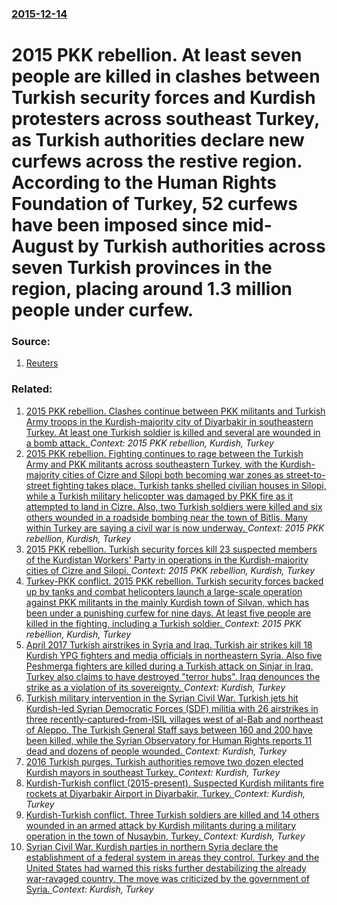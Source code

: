 ### [2015-12-14](/news/2015/12/14/index.md)

# 2015 PKK rebellion. At least seven people are killed in clashes between Turkish security forces and Kurdish protesters across southeast Turkey, as Turkish authorities declare new curfews across the restive region. According to the Human Rights Foundation of Turkey, 52 curfews have been imposed since mid-August by Turkish authorities across seven Turkish provinces in the region, placing around 1.3 million people under curfew. 




### Source:

1. [Reuters](http://uk.reuters.com/article/us-turkey-kurds-idUKKBN0TX19620151214)

### Related:

1. [2015 PKK rebellion. Clashes continue between PKK militants and Turkish Army troops in the Kurdish-majority city of Diyarbakir in southeastern Turkey. At least one Turkish soldier is killed and several are wounded in a bomb attack. ](/news/2015/12/23/2015-pkk-rebellion-clashes-continue-between-pkk-militants-and-turkish-army-troops-in-the-kurdish-majority-city-of-diyarbaka-r-in-southeaste.md) _Context: 2015 PKK rebellion, Kurdish, Turkey_
2. [2015 PKK rebellion. Fighting continues to rage between the Turkish Army and PKK militants across southeastern Turkey, with the Kurdish-majority cities of Cizre and Silopi both becoming war zones as street-to-street fighting takes place. Turkish tanks shelled civilian houses in Silopi, while a Turkish military helicopter was damaged by PKK fire as it attempted to land in Cizre. Also, two Turkish soldiers were killed and six others wounded in a roadside bombing near the town of Bitlis. Many within Turkey are saying a civil war is now underway. ](/news/2015/12/21/2015-pkk-rebellion-fighting-continues-to-rage-between-the-turkish-army-and-pkk-militants-across-southeastern-turkey-with-the-kurdish-major.md) _Context: 2015 PKK rebellion, Kurdish, Turkey_
3. [2015 PKK rebellion. Turkish security forces kill 23 suspected members of the Kurdistan Workers' Party in operations in the Kurdish-majority cities of Cizre and Silopi. ](/news/2015/12/17/2015-pkk-rebellion-turkish-security-forces-kill-23-suspected-members-of-the-kurdistan-workers-party-in-operations-in-the-kurdish-majority.md) _Context: 2015 PKK rebellion, Kurdish, Turkey_
4. [Turkey-PKK conflict. 2015 PKK rebellion. Turkish security forces backed up by tanks and combat helicopters launch a large-scale operation against PKK militants in the mainly Kurdish town of Silvan, which has been under a punishing curfew for nine days. At least five people are killed in the fighting, including a Turkish soldier. ](/news/2015/11/11/turkey-pkk-conflict-2015-pkk-rebellion-turkish-security-forces-backed-up-by-tanks-and-combat-helicopters-launch-a-large-scale-operation.md) _Context: 2015 PKK rebellion, Kurdish, Turkey_
5. [April 2017 Turkish airstrikes in Syria and Iraq. Turkish air strikes kill 18 Kurdish YPG fighters and media officials in northeastern Syria. Also five Peshmerga fighters are killed during a Turkish attack on Sinjar in Iraq. Turkey also claims to have destroyed "terror hubs". Iraq denounces the strike as a violation of its sovereignty. ](/news/2017/04/25/april-2017-turkish-airstrikes-in-syria-and-iraq-turkish-air-strikes-kill-18-kurdish-ypg-fighters-and-media-officials-in-northeastern-syria.md) _Context: Kurdish, Turkey_
6. [Turkish military intervention in the Syrian Civil War. Turkish jets hit Kurdish-led Syrian Democratic Forces (SDF) militia with 26 airstrikes in three recently-captured-from-ISIL villages west of al-Bab and northeast of Aleppo. The Turkish General Staff says between 160 and 200 have been killed, while the Syrian Observatory for Human Rights reports 11 dead and dozens of people wounded. ](/news/2016/10/20/turkish-military-intervention-in-the-syrian-civil-war-turkish-jets-hit-kurdish-led-syrian-democratic-forces-sdf-militia-with-26-airstrike.md) _Context: Kurdish, Turkey_
7. [2016 Turkish purges. Turkish authorities remove two dozen elected Kurdish mayors in southeast Turkey. ](/news/2016/09/12/2016-turkish-purges-turkish-authorities-remove-two-dozen-elected-kurdish-mayors-in-southeast-turkey.md) _Context: Kurdish, Turkey_
8. [Kurdish-Turkish conflict (2015-present). Suspected Kurdish militants fire rockets at Diyarbakir Airport in Diyarbakir, Turkey. ](/news/2016/08/27/kurdish-turkish-conflict-2015-present-suspected-kurdish-militants-fire-rockets-at-diyarbaka-r-airport-in-diyarbaka-r-turkey.md) _Context: Kurdish, Turkey_
9. [ Kurdish-Turkish conflict. Three Turkish soldiers are killed and 14 others wounded in an armed attack by Kurdish militants during a military operation in the town of Nusaybin, Turkey. ](/news/2016/05/1/kurdish-turkish-conflict-three-turkish-soldiers-are-killed-and-14-others-wounded-in-an-armed-attack-by-kurdish-militants-during-a-milita.md) _Context: Kurdish, Turkey_
10. [Syrian Civil War. Kurdish parties in northern Syria declare the establishment of a federal system in areas they control. Turkey and the United States had warned this risks further destabilizing the already war-ravaged country. The move was criticized by the government of Syria. ](/news/2016/03/17/syrian-civil-war-kurdish-parties-in-northern-syria-declare-the-establishment-of-a-federal-system-in-areas-they-control-turkey-and-the-unit.md) _Context: Kurdish, Turkey_
